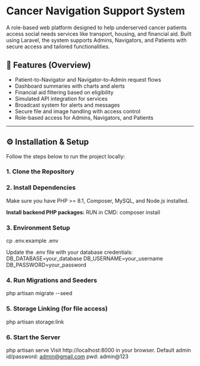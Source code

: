 # Cancer Navigation Support System

A role-based web platform designed to help underserved cancer patients access social needs services like transport, housing, and financial aid. Built using Laravel, the system supports Admins, Navigators, and Patients with secure access and tailored functionalities.

## 🚀 Features (Overview)
- Patient-to-Navigator and Navigator-to-Admin request flows
- Dashboard summaries with charts and alerts
- Financial aid filtering based on eligibility
- Simulated API integration for services
- Broadcast system for alerts and messages
- Secure file and image handling with access control
- Role-based access for Admins, Navigators, and Patients

---

## ⚙️ Installation & Setup

Follow the steps below to run the project locally:

### 1. **Clone the Repository**


### 2. **Install Dependencies**
Make sure you have PHP >= 8.1, Composer, MySQL, and Node.js installed.

**Install backend PHP packages:**
RUN in CMD: composer install

### 3. **Environment Setup**
cp .env.example .env

Update the .env file with your database credentials:
DB_DATABASE=your_database
DB_USERNAME=your_username
DB_PASSWORD=your_password

### **4. Run Migrations and Seeders**
php artisan migrate --seed


### **5. Storage Linking (for file access)**
php artisan storage:link


### **6. Start the Server**
php artisan serve
Visit http://localhost:8000 in your browser.
Default admin id/password: admin@gmail.com pwd: admin@123

